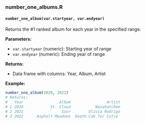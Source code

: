 ### number_one_albums.R<!-- {docsify-ignore} -->

#### `number_one_album(var.startyear, var.endyear)`

Returns the #1 ranked album for each year in the specified range.

**Parameters:**

- `var.startyear` (numeric): Starting year of range
- `var.endyear` (numeric): Ending year of range

**Returns:**

- Data frame with columns: Year, Album, Artist

**Example:**

```r
number_one_album(2020, 2022)
# Returns:
#   Year                Album                Artist
# 1 2020            St. Cloud           Waxahatchee
# 2 2021                 Sour        Olivia Rodrigo
# 3 2022      Asphalt Meadows  Death Cab for Cutie
```
